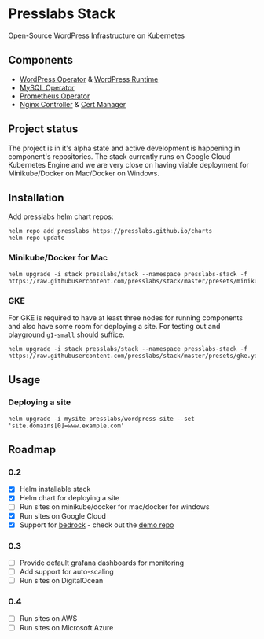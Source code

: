 # Presslabs Stack
Open-Source WordPress Infrastructure on Kubernetes

## Components

* [WordPress Operator](http://github.com/presslabs/wordpress-operator) & [WordPress Runtime](http://github.com/presslabs/wordpress-runtime)
* [MySQL Operator](http://github.com/presslabs/mysql-operator)
* [Prometheus Operator](https://github.com/coreos/prometheus-operator)
* [Nginx Controller](https://github.com/kubernetes/ingress-nginx) & [Cert Manager](https://github.com/jetstack/cert-manager)

## Project status
The project is in it's alpha state and active development is happening in component's repositories. The stack currently runs on Google Cloud Kubernetes Engine and we are very close on having viable deployment for Minikube/Docker on Mac/Docker on Windows.

## Installation

Add presslabs helm chart repos:

```
helm repo add presslabs https://presslabs.github.io/charts
helm repo update
```

### Minikube/Docker for Mac
```
helm upgrade -i stack presslabs/stack --namespace presslabs-stack -f https://raw.githubusercontent.com/presslabs/stack/master/presets/minikube.yaml
```

### GKE

For GKE is required to have at least three nodes for running components and also have some room for deploying a site. For testing out and playground `g1-small` should suffice.

```
helm upgrade -i stack presslabs/stack --namespace presslabs-stack -f https://raw.githubusercontent.com/presslabs/stack/master/presets/gke.yaml
```

## Usage

### Deploying a site
```
helm upgrade -i mysite presslabs/wordpress-site --set 'site.domains[0]=www.example.com'
```

## Roadmap

### 0.2
- [x] Helm installable stack
- [x] Helm chart for deploying a site
- [ ] Run sites on minikube/docker for mac/docker for windows
- [x] Run sites on Google Cloud
- [x] Support for [bedrock](https://roots.io/bedrock/) - check out the [demo repo](https://github.com/presslabs/wordpress-bedrock-demo)

### 0.3
- [ ] Provide default grafana dashboards for monitoring
- [ ] Add support for auto-scaling
- [ ] Run sites on DigitalOcean

### 0.4
- [ ] Run sites on AWS
- [ ] Run sites on Microsoft Azure
